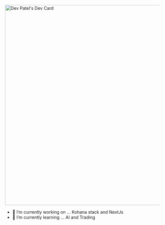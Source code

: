 <!-- ### Dev Patel 👋 -->

<!--
**DevkumarPatel/DevkumarPatel** is a ✨ _special_ ✨ repository because its `README.md` (this file) appears on your GitHub profile.

Here are some ideas to get you started:

- 🔭 I’m currently working on ...
- 🌱 I’m currently learning ...
- 👯 I’m looking to collaborate on ...
- 🤔 I’m looking for help with ...
- 💬 Ask me about ...
- 📫 How to reach me: ...
- 😄 Pronouns: ...
- ⚡ Fun fact: ...
-->

<a href="https://app.daily.dev/dev2804"><img src="https://api.daily.dev/devcards/v2/1Ik3EGVrXdawQmyFwjR5b.png?r=f6z&type=wide" width="652" alt="Dev Patel's Dev Card"/></a>



- 🔭 I’m currently working on ... Kohana stack and NextJs
- 🌱 I’m currently learning ... AI and Trading
